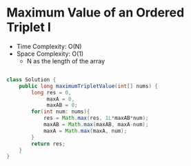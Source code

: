 # Maximum Value of an Ordered Triplet I

- Time Complexity: O(N)
- Space Complexity: O(1)
  - N as the length of the array

```java

class Solution {
    public long maximumTripletValue(int[] nums) {
        long res = 0,   
             maxA = 0,
             maxAB = 0;
        for(int num: nums){
            res = Math.max(res, 1L*maxAB*num);
            maxAB = Math.max(maxAB, maxA-num);
            maxA = Math.max(maxA, num);
        }
        return res;
    }
}
```
